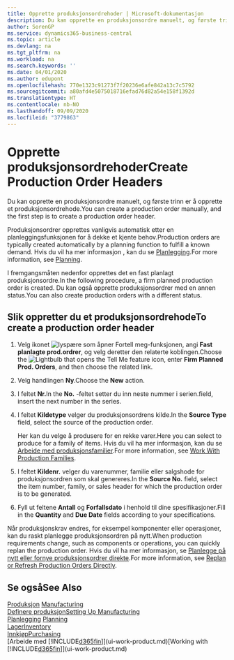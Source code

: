 ```yaml
---
title: Opprette produksjonsordrehoder | Microsoft-dokumentasjon
description: Du kan opprette en produksjonsordre manuelt, og første trinn er å opprette et produksjonsordrehode.
author: SorenGP
ms.service: dynamics365-business-central
ms.topic: article
ms.devlang: na
ms.tgt_pltfrm: na
ms.workload: na
ms.search.keywords: ''
ms.date: 04/01/2020
ms.author: edupont
ms.openlocfilehash: 770e1323c91273f7f20236e6afe842a13c7c5792
ms.sourcegitcommit: a80afd4e5075018716efad76d82a54e158f1392d
ms.translationtype: HT
ms.contentlocale: nb-NO
ms.lasthandoff: 09/09/2020
ms.locfileid: "3779863"
---
```

# <a name="create-production-order-headers"></a><span data-ttu-id="e53f0-103">Opprette produksjonsordrehoder</span><span class="sxs-lookup"><span data-stu-id="e53f0-103">Create Production Order Headers</span></span>
<span data-ttu-id="e53f0-104">Du kan opprette en produksjonsordre manuelt, og første trinn er å opprette et produksjonsordrehode.</span><span class="sxs-lookup"><span data-stu-id="e53f0-104">You can create a production order manually, and the first step is to create a production order header.</span></span>

<span data-ttu-id="e53f0-105">Produksjonsordrer opprettes vanligvis automatisk etter en planleggingsfunksjonen for å dekke et kjente behov.</span><span class="sxs-lookup"><span data-stu-id="e53f0-105">Production orders are typically created automatically by a planning function to fulfill a known demand.</span></span> <span data-ttu-id="e53f0-106">Hvis du vil ha mer informasjon , kan du se [Planlegging](production-planning.md).</span><span class="sxs-lookup"><span data-stu-id="e53f0-106">For more information, see [Planning](production-planning.md).</span></span>   

<span data-ttu-id="e53f0-107">I fremgangsmåten nedenfor opprettes det en fast planlagt produksjonsordre.</span><span class="sxs-lookup"><span data-stu-id="e53f0-107">In the following procedure, a firm planned production order is created.</span></span> <span data-ttu-id="e53f0-108">Du kan også opprette produksjonsordrer med en annen status.</span><span class="sxs-lookup"><span data-stu-id="e53f0-108">You can also create production orders with a different status.</span></span>  

## <a name="to-create-a-production-order-header"></a><span data-ttu-id="e53f0-109">Slik oppretter du et produksjonsordrehode</span><span class="sxs-lookup"><span data-stu-id="e53f0-109">To create a production order header</span></span>  
1.  <span data-ttu-id="e53f0-110">Velg ikonet ![lyspære som åpner Fortell meg-funksjonen](media/ui-search/search_small.png "Fortell hva du vil gjøre"), angi **Fast planlagte prod.ordrer**, og velg deretter den relaterte koblingen.</span><span class="sxs-lookup"><span data-stu-id="e53f0-110">Choose the ![Lightbulb that opens the Tell Me feature](media/ui-search/search_small.png "Tell me what you want to do") icon, enter **Firm Planned Prod. Orders**, and then choose the related link.</span></span>  
2.  <span data-ttu-id="e53f0-111">Velg handlingen **Ny**.</span><span class="sxs-lookup"><span data-stu-id="e53f0-111">Choose the **New** action.</span></span>  
3.  <span data-ttu-id="e53f0-112">I feltet **Nr.**</span><span class="sxs-lookup"><span data-stu-id="e53f0-112">In the **No.**</span></span> <span data-ttu-id="e53f0-113">-feltet setter du inn neste nummer i serien.</span><span class="sxs-lookup"><span data-stu-id="e53f0-113">field, insert the next number in the series.</span></span>  
4.  <span data-ttu-id="e53f0-114">I feltet **Kildetype** velger du produksjonsordrens kilde.</span><span class="sxs-lookup"><span data-stu-id="e53f0-114">In the **Source Type** field, select the source of the production order.</span></span>

    <span data-ttu-id="e53f0-115">Her kan du velge å produsere for en rekke varer.</span><span class="sxs-lookup"><span data-stu-id="e53f0-115">Here you can select to produce for a family of items.</span></span> <span data-ttu-id="e53f0-116">Hvis du vil ha mer informasjon, kan du se [Arbeide med produksjonsfamilier](production-how-work-family.md).</span><span class="sxs-lookup"><span data-stu-id="e53f0-116">For more information, see [Work With Production Families](production-how-work-family.md).</span></span>
5.  <span data-ttu-id="e53f0-117">I feltet **Kildenr.** velger du varenummer, familie eller salgshode for produksjonsordren som skal genereres.</span><span class="sxs-lookup"><span data-stu-id="e53f0-117">In the **Source No.** field, select the item number, family, or sales header for which the production order is to be generated.</span></span>  
6.  <span data-ttu-id="e53f0-118">Fyll ut feltene **Antall** og **Forfallsdato** i henhold til dine spesifikasjoner.</span><span class="sxs-lookup"><span data-stu-id="e53f0-118">Fill in the **Quantity** and **Due Date** fields according to your specifications.</span></span>  

<span data-ttu-id="e53f0-119">Når produksjonskrav endres, for eksempel komponenter eller operasjoner, kan du raskt planlegge produksjonsordren på nytt.</span><span class="sxs-lookup"><span data-stu-id="e53f0-119">When production requirements change, such as components or operations, you can quickly replan the production order.</span></span> <span data-ttu-id="e53f0-120">Hvis du vil ha mer informasjon, se [Planlegge på nytt eller fornye produksjonsordrer direkte](production-how-to-replan-refresh-production-orders.md).</span><span class="sxs-lookup"><span data-stu-id="e53f0-120">For more information, see [Replan or Refresh Production Orders Directly](production-how-to-replan-refresh-production-orders.md).</span></span> 

## <a name="see-also"></a><span data-ttu-id="e53f0-121">Se også</span><span class="sxs-lookup"><span data-stu-id="e53f0-121">See Also</span></span>  
<span data-ttu-id="e53f0-122">[Produksjon](production-manage-manufacturing.md)  </span><span class="sxs-lookup"><span data-stu-id="e53f0-122">[Manufacturing](production-manage-manufacturing.md)  </span></span>  
[<span data-ttu-id="e53f0-123">Definere produksjon</span><span class="sxs-lookup"><span data-stu-id="e53f0-123">Setting Up Manufacturing</span></span>](production-configure-production-processes.md)  
<span data-ttu-id="e53f0-124">[Planlegging](production-planning.md)    </span><span class="sxs-lookup"><span data-stu-id="e53f0-124">[Planning](production-planning.md)    </span></span>  
[<span data-ttu-id="e53f0-125">Lager</span><span class="sxs-lookup"><span data-stu-id="e53f0-125">Inventory</span></span>](inventory-manage-inventory.md)  
[<span data-ttu-id="e53f0-126">Innkjøp</span><span class="sxs-lookup"><span data-stu-id="e53f0-126">Purchasing</span></span>](purchasing-manage-purchasing.md)  
<span data-ttu-id="e53f0-127">[Arbeide med [!INCLUDE[d365fin](includes/d365fin_md.md)]](ui-work-product.md)</span><span class="sxs-lookup"><span data-stu-id="e53f0-127">[Working with [!INCLUDE[d365fin](includes/d365fin_md.md)]](ui-work-product.md)</span></span>
